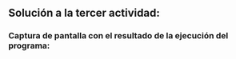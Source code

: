 ## Solución a la tercer actividad:
### Captura de pantalla con el resultado de la ejecución del programa:
